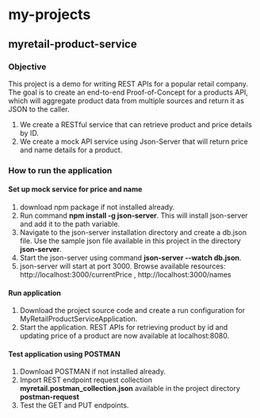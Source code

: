 # my-projects
## myretail-product-service

### Objective
This project is a demo for writing REST APIs for a popular retail company. The goal is to create an end-to-end Proof-of-Concept for a products API, 
which will aggregate product data from multiple sources and return it as JSON to the caller. 
1. We create a RESTful service that can retrieve product and price details by ID. 
2. We create a mock API service using Json-Server that will return price and name details for a product.

### How to run the application

#### Set up mock service for price and name
1. download npm package if not installed already.
2. Run command **npm install -g json-server**. This will install json-server and add it to the path variable.
3. Navigate to the json-server installation directory and create a db.json file. Use the sample json file available in this project in the directory **json-server**.
3. Start the json-server using command **json-server --watch db.json**.
4. json-server will start at port 3000. Browse available resources: http://localhost:3000/currentPrice ,   http://localhost:3000/names

#### Run application
1. Download the project source code and create a run configuration for MyRetailProductServiceApplication.
2. Start the application. REST APIs for retrieving product by id and updating price of a product are now available at localhost:8080.

#### Test application using POSTMAN
1. Download POSTMAN if not installed already.
2. Import REST endpoint request collection **myretail.postman_collection.json** available in the project directory **postman-request**
3. Test the GET and PUT endpoints.




